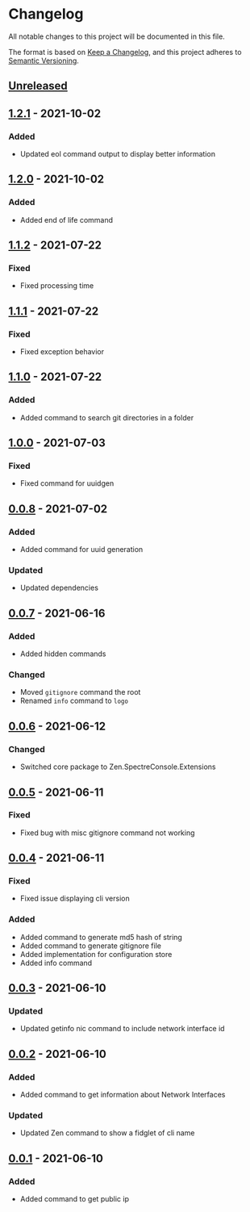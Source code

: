 # Changelog

All notable changes to this project will be documented in this file.

The format is based on [Keep a Changelog](https://keepachangelog.com/en/1.0.0/),
and this project adheres to [Semantic Versioning](https://semver.org/spec/v2.0.0.html).

## [Unreleased]

## [1.2.1] - 2021-10-02

### Added

- Updated eol command output to display better information

## [1.2.0] - 2021-10-02

### Added

- Added end of life command

## [1.1.2] - 2021-07-22

### Fixed

- Fixed processing time

## [1.1.1] - 2021-07-22

### Fixed

- Fixed exception behavior

## [1.1.0] - 2021-07-22

### Added

- Added command to search git directories in a folder

## [1.0.0] - 2021-07-03

### Fixed

- Fixed command for uuidgen

## [0.0.8] - 2021-07-02

### Added

- Added command for uuid generation

### Updated

- Updated dependencies

## [0.0.7] - 2021-06-16

### Added

- Added hidden commands

### Changed

- Moved `gitignore` command the root
- Renamed `info` command to `logo`

## [0.0.6] - 2021-06-12

### Changed

- Switched core package to Zen.SpectreConsole.Extensions

## [0.0.5] - 2021-06-11

### Fixed

- Fixed bug with misc gitignore command not working

## [0.0.4] - 2021-06-11

### Fixed

- Fixed issue displaying cli version
### Added

- Added command to generate md5 hash of string
- Added command to generate gitignore file
- Added implementation for configuration store 
- Added info command
## [0.0.3] - 2021-06-10

### Updated

- Updated getinfo nic command to include network interface id

## [0.0.2] - 2021-06-10

### Added

- Added command to get information about Network Interfaces

### Updated

- Updated Zen command to show a fidglet of cli name

## [0.0.1] - 2021-06-10

### Added

- Added command to get public ip

[Unreleased]: https://github.com/WajahatAliAbid/zen-cli/compare/1.2.1..HEAD
[1.2.1]: https://github.com/WajahatAliAbid/zen-cli/compare/1.2.0..1.2.1
[1.2.0]: https://github.com/WajahatAliAbid/zen-cli/compare/1.1.2..1.2.0
[1.1.2]: https://github.com/WajahatAliAbid/zen-cli/compare/1.1.1..1.1.2
[1.1.1]: https://github.com/WajahatAliAbid/zen-cli/compare/1.1.0..1.1.1
[1.1.0]: https://github.com/WajahatAliAbid/zen-cli/compare/1.0.0..1.1.0
[1.0.0]: https://github.com/WajahatAliAbid/zen-cli/compare/0.0.8..1.0.0
[0.0.8]: https://github.com/WajahatAliAbid/zen-cli/compare/0.0.7..0.0.8
[0.0.7]: https://github.com/WajahatAliAbid/zen-cli/compare/0.0.6..0.0.7
[0.0.6]: https://github.com/WajahatAliAbid/zen-cli/compare/0.0.5..0.0.6
[0.0.5]: https://github.com/WajahatAliAbid/zen-cli/compare/0.0.4..0.0.5
[0.0.4]: https://github.com/WajahatAliAbid/zen-cli/compare/0.0.3..0.0.4
[0.0.3]: https://github.com/WajahatAliAbid/zen-cli/compare/0.0.2..0.0.3
[0.0.2]: https://github.com/WajahatAliAbid/zen-cli/compare/0.0.1..0.0.2
[0.0.1]: https://github.com/WajahatAliAbid/zen-cli/releases/tag/0.0.1